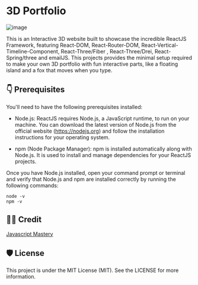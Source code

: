 # 3D Portfolio

![image](https://github.com/JavascriptDon/3D-Portfolio-2024/assets/101202952/6e4f26f3-71e9-4ec0-97af-f6c5ebeafb05)

This is an Interactive 3D website built to showcase the incredible ReactJS Framework, featuring React-DOM, React-Router-DOM, React-Vertical-Timeline-Component, React-Three/Fiber , React-Three/Drei, React-Spring/three  and emailJS. This projects provides the minimal setup required to make your own 3D portfolio with fun interactive parts, like a floating island and a fox that moves when you type.


## 👇 Prerequisites

You'll need to have the following prerequisites installed:

- Node.js: ReactJS requires Node.js, a JavaScript runtime, to run on your machine. 
You can download the latest version of Node.js from the official website (https://nodejs.org) and follow the installation instructions for your operating system.

- npm (Node Package Manager): npm is installed automatically along with Node.js. It is used to install and manage dependencies for your ReactJS projects.

Once you have Node.js installed, open your command prompt or terminal and verify that Node.js and npm are installed correctly by running the following commands:

```
node -v
npm -v
```

## 👨‍💻 Credit

[Javascript Mastery](https://github.com/adrianhajdin/3D_portfolio) 


## 🛡️ License
 
This project is under the MIT License (MIT). See the LICENSE for more information.
